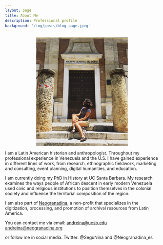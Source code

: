 ```yaml
---
layout: page
title: About Me
description: Professional profile
background: '/img/posts/blog-page.jpeg'
---
```

<img src="/img/posts/Profile-pic.jpg" style="display: block; width: 300px; margin-right: auto; margin-left: auto;" />

 I am a Latin American historian and anthropologist. Throughout my professional experience in Venezuela and the U.S. I have gained experience in different lines of work, from research, ethnographic fieldwork, marketing and consulting, event planning, digital humanities, and education.

 I am currently doing my PhD in History at UC Santa Barbara. My research examines the ways people of African descent in early modern Venezuela used civic and religious institutions to position themselves in the colonial society and influence the territorial composition of the region.

I am also part of [Neogranadina](https://www.neogranadina.org/), a non-profit that specializes in the digitization, processing, and promotion of archival resources from Latin America.

You can contact me via email:
andreina@ucsb.edu
andreina@neogranadina.org

or follow me in social media:
Twitter: @SeguNina and @Neogranadina_es

